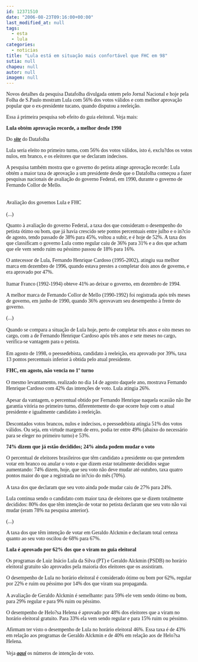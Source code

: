 ```yaml
---
id: 12371510
date: "2006-08-23T09:16:00+00:00"
last_modified_at: null
tags:
  - esta
  - lula
categories:
  - noticias
title: "Lula está em situação mais confortável que FHC em 98"
sutia: null
chapeu: null
autor: null
imagem: null
---
```

<p><P><FONT face=Verdana>Novos detalhes da pesquisa Datafolha divulgada ontem pelo Jornal Nacional e hoje pela Folha de S.Paulo mostram Lula com 56% dos votos válidos e com melhor aprovação popular que o ex-presidente tucano, quando disputou a reeleição.</FONT></P></p>
<p><P><FONT face=Verdana>Essa á primeira pesquisa sob efeito do guia eleitoral. V</FONT><FONT face=Verdana>eja mais:</FONT></P></p>
<p><P><FONT face=Verdana><STRONG>Lula obtém aprovação recorde, a melhor desde 1990</STRONG></FONT></P></p>
<p><P><FONT face=Verdana>Do <STRONG><EM><U><A href=\"https://datafolha.folha.uol.com.br/\" target=_blank>site</A></U></EM></STRONG> do Datafolha</FONT></P></p>
<p><P><FONT face=Verdana>Lula seria eleito no primeiro turno, com 56% dos votos válidos, isto é, exclu?dos os votos nulos, em branco, e os eleitores que se declaram indecisos. </FONT></P></p>
<p><P><FONT face=Verdana>A pesquisa também mostra que o governo do petista atinge aprovação recorde: Lula obtém a maior taxa de aprovação a um presidente desde que o Datafolha começou a fazer pesquisas nacionais de avaliação do governo Federal, em 1990, durante o governo de Fernando Collor de Mello.</FONT></P></p>
<p><P><BR><FONT face=Verdana>Avaliação dos governos Lula e FHC<BR><BR>(...)</FONT></P></p>
<p><P><FONT face=Verdana>Quanto à avaliação do governo Federal, a taxa dos que consideram o desempenho do petista ótimo ou bom, que já havia crescido sete pontos percentuais entre julho e o in?cio de agosto, tendo passado de 38% para 45%, voltou a subir, e é hoje de 52%. A taxa dos que classificam o governo Lula como regular caiu de 36% para 31% e a dos que acham que ele vem sendo ruim ou péssimo passou de 18% para 16%.</FONT></P></p>
<p><P><FONT face=Verdana>O antecessor de Lula, Fernando Henrique Cardoso (1995-2002), atingiu sua melhor marca em dezembro de 1996, quando estava prestes a completar dois anos de governo, e era aprovado por 47%. <BR><BR>Itamar Franco (1992-1994) obteve 41% ao deixar o governo, em dezembro de 1994. </FONT></P></p>
<p><P><FONT face=Verdana>A melhor marca de Fernando Collor de Mello (1990-1992) foi registrada após três meses de governo, em junho de 1990, quando 36% aprovavam seu desempenho à frente do governo. </FONT></P></p>
<p><P><FONT face=Verdana>(...)<BR><BR>Quando se compara a situação de Lula hoje, perto de completar três anos e oito meses no cargo, com a de Fernando Henrique Cardoso após três anos e sete meses no cargo, verifica-se vantagem para o petista. <BR><BR>Em agosto de 1998, o peessedebista, candidato à reeleição, era aprovado por 39%, taxa 13 pontos percentuais inferior à obtida pelo atual presidente. </FONT></P></p>
<p><P><FONT face=Verdana><STRONG>FHC, em agosto, não vencia no 1º turno<BR></STRONG><BR>O mesmo levantamento, realizado no dia 14 de agosto daquele ano, mostrava Fernando Henrique Cardoso com 42% das intenções de voto. Lula atingia 26%. <BR><BR>Apesar da vantagem, o percentual obtido por Fernando Henrique naquela ocasião não lhe garantia vitória no primeiro turno, diferentemente do que ocorre hoje com o atual presidente e igualmente candidato à reeleição. <BR><BR>Descontados votos brancos, nulos e indecisos, o peessedebista atingia 51% dos votos válidos. Ou seja, em virtude margem de erro, podia ter entre 49% (abaixo do necessário para se eleger no primeiro turno) e 53%. </FONT></P></p>
<p><P><FONT face=Verdana><STRONG>74% dizem que já estão decididos; 24% ainda podem mudar o voto</STRONG></FONT></P></p>
<p><P><FONT face=Verdana>O percentual de eleitores brasileiros que têm candidato a presidente ou que pretendem votar em branco ou anular o voto e que dizem estar totalmente decididos segue aumentando: 74% dizem, hoje, que seu voto não deve mudar até outubro, taxa quatro pontos maior do que a registrada no in?cio do mês (70%). <BR><BR>A taxa dos que declaram que seu voto ainda pode mudar caiu de 27% para 24%. </FONT></P></p>
<p><P><FONT face=Verdana>Lula continua sendo o candidato com maior taxa de eleitores que se dizem totalmente decididos: 80% dos que têm intenção de votar no petista declaram que seu voto não vai mudar (eram 78% na pesquisa anterior). </FONT></P></p>
<p><P><FONT face=Verdana>(...)</FONT></P></p>
<p><P><FONT face=Verdana>A taxa dos que têm intenção de votar em Geraldo Alckmin e declaram total certeza quanto ao seu voto oscilou de 68% para 67%. </FONT></P></p>
<p><P><FONT face=Verdana><STRONG>Lula é aprovado por 62% dos que o viram no guia eleitoral</STRONG></FONT></P></p>
<p><P><FONT face=Verdana>Os programas de Luiz Inácio Lula da Silva (PT) e Geraldo Alckmin (PSDB) no horário eleitoral gratuito são aprovados pela maioria dos eleitores que os assistiram. </FONT></P></p>
<p><P><FONT face=Verdana>O desempenho de Lula no horário eleitoral é considerado ótimo ou bom por 62%, regular por 22% e ruim ou péssimo por 14% dos que viram sua propaganda. <BR><BR>A avaliação de Geraldo Alckmin é semelhante: para 59% ele vem sendo ótimo ou bom, para 29% regular e para 9% ruim ou péssimo.</FONT></P></p>
<p><P><FONT face=Verdana>O desempenho de Helo?sa Helena é aprovado por 48% dos eleitores que a viram no horário eleitoral gratuito. Para 33% ela vem sendo regular e para 15% ruim ou péssimo. </FONT></P></p>
<p><P><FONT face=Verdana>Afirmam ter visto o desempenho de Lula no horário eleitoral 46%. Essa taxa é de 43% em relação aos programas de Geraldo Alckmin e de 40% em relação aos de Helo?sa Helena.<BR><BR>Veja <STRONG><EM><U><A href=\"https://jc3.uol.com.br/blogs/jc/2006/08/22/index.php#930\">aqui</A></U></EM></STRONG> os números de intenção de voto.</FONT></P> </p>
